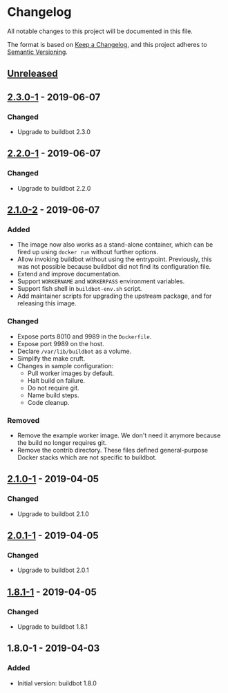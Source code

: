 # Changelog
All notable changes to this project will be documented in this file.

The format is based on [Keep a Changelog](https://keepachangelog.com/en/1.0.0/),
and this project adheres to [Semantic Versioning](https://semver.org/spec/v2.0.0.html).

## [Unreleased]

## [2.3.0-1] - 2019-06-07
### Changed
- Upgrade to buildbot 2.3.0

## [2.2.0-1] - 2019-06-07
### Changed
- Upgrade to buildbot 2.2.0

## [2.1.0-2] - 2019-06-07
### Added
- The image now also works as a stand-alone container, which can be fired up
  using `docker run` without further options.
- Allow invoking buildbot without using the entrypoint. Previously, this was not
  possible because buildbot did not find its configuration file.
- Extend and improve documentation.
- Support `WORKERNAME` and `WORKERPASS` environment variables.
- Support fish shell in `buildbot-env.sh` script.
- Add maintainer scripts for upgrading the upstream package, and for releasing
  this image.

### Changed
- Expose ports 8010 and 9989 in the `Dockerfile`.
- Expose port 9989 on the host.
- Declare `/var/lib/buildbot` as a volume.
- Simplify the make cruft.
- Changes in sample configuration:
  - Pull worker images by default.
  - Halt build on failure.
  - Do not require git.
  - Name build steps.
  - Code cleanup.

### Removed
- Remove the example worker image. We don't need it anymore because the build no
  longer requires git.
- Remove the contrib directory. These files defined general-purpose Docker
  stacks which are not specific to buildbot.

## [2.1.0-1] - 2019-04-05
### Changed
- Upgrade to buildbot 2.1.0

## [2.0.1-1] - 2019-04-05
### Changed
- Upgrade to buildbot 2.0.1

## [1.8.1-1] - 2019-04-05
### Changed
- Upgrade to buildbot 1.8.1

## 1.8.0-1 - 2019-04-03
### Added
- Initial version: buildbot 1.8.0

[Unreleased]: https://github.com/cjolowicz/docker-buildbot/compare/2.3.0-1...HEAD
[2.3.0-1]: https://github.com/cjolowicz/docker-buildbot/compare/v2.2.0-1...2.3.0-1
[2.2.0-1]: https://github.com/cjolowicz/docker-buildbot/compare/v2.1.0-2...2.2.0-1
[2.1.0-2]: https://github.com/cjolowicz/docker-buildbot/compare/v2.1.0-1...2.1.0-2
[2.1.0-1]: https://github.com/cjolowicz/docker-buildbot/compare/v2.0.1-1...2.1.0-1
[2.0.1-1]: https://github.com/cjolowicz/docker-buildbot/compare/v1.8.1-1...2.0.1-1
[1.8.1-1]: https://github.com/cjolowicz/docker-buildbot/compare/v1.8.0-1...v1.8.1-1
